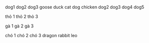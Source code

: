 dog1
dog2
dog3
goose
duck
cat
dog
chicken
dog2
dog3
dog4
dog5

thỏ 1
thỏ 2
thỏ 3

gà 1
gà 2
gà 3

chó 1
chó 2
chó 3
dragon
rabbit
leo
